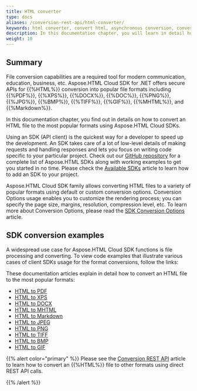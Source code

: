 ```yaml
---
title: HTML converter
type: docs
aliases: /conversion-rest-api/html-converter/
keywords: html converter, convert html, asynchronous conversion, conversion SDK, convert HTML to PDF, convert HTML to XPS, convert HTML to DOCX, convert HTML to JPEG, convert HTML to PNG, convert HTML to MHTML, convert HTML to Markdown, Python, PHP, Perl, Android, Swift, C#, Java, Node.js
description: In this documentation chapter, you will learn in detail how to convert an HTML file to the most popular formats such as PDF, XPS, DOCX, DOC, PNG, JPG, BMP, TIFF, GIF, MHTML, and Markdown using the Aspose.HTML Cloud SDK. SDKs are wrappers upon REST API to help developers speed up their development. SDKs are available in Python, PHP, Perl, Android, Swift, C#, Java and more.
weight: 10
---
```


## **Summary**

File conversion capabilities are a required tool for modern communication, education, business, etc. Aspose.HTML Cloud SDK for .NET offers secure APIs for {{%HTML%}} conversion into popular file formats including {{%PDF%}}, {{%XPS%}}, {{%DOCX%}}, {{%DOC%}}, {{%PNG%}}, {{%JPG%}}, {{%BMP%}}, {{%TIFF%}}, {{%GIF%}}, {{%MHTML%}}, and {{%Markdown%}}.

In this documentation chapter, you find out in details on how to convert an HTML file to the most popular formats using Aspose.HTML Cloud SDKs.

Using an SDK (API client) is the quickest way for a developer to speed up the development. An SDK takes care of a lot of low-level details of making requests and handling responses and lets you focus on writing code specific to your particular project. Check out our [GitHub repository](https://github.com/aspose-html-cloud) for a complete list of Aspose.HTML SDKs along with working examples to get you started in no time. Please check the [Available SDKs](/html/overview/available-sdks/) article to learn how to add an SDK to your project.

Aspose.HTML Cloud SDK family allows converting HTML files to a variety of popular formats using default or custom conversion options. Conversion Options usage enables you to customize the rendering process; you can specify the page size, margins, resolution, compression level, etc. To learn more about Conversion Options, please read the [SDK Conversion Options](html/conversion-api/sdk-conversion-options/) article.

## **SDK conversion examples**

A widespread use case for Aspose.HTML Cloud SDK functions is file processing and converting. To view code examples that illustrate various cases of client SDKs usage for the format conversions, follow the links:

These documentation articles explain in detail how to convert an HTML file to the most popular formats:

 - [HTML to PDF](/html/conversion-api/conversion-sdk-api/html-converter/convert-html-to-pdf/) 
 - [HTML to XPS](/html/conversion-api/conversion-sdk-api/html-converter/convert-html-to-xps/)
 - [HTML to DOCX](/html/conversion-api/conversion-sdk-api/html-converter/convert-html-to-docx/) 
 - [HTML to MHTML](/html/conversion-api/conversion-sdk-api/html-converter/convert-html-to-mhtml/)
 - [HTML to Markdown](/html/conversion-api/conversion-sdk-api/html-converter/covnert-html-to-md/)
 - [HTML to JPEG](/html/conversion-api/conversion-sdk-api/html-converter/convert-html-to-jpeg/) 
 - [HTML to PNG](/html/conversion-api/conversion-sdk-api/html-converter/convert-html-to-png/) 
 - [HTML to TIFF](/html/conversion-api/conversion-sdk-api/html-converter/convert-html-to-tiff/) 
 - [HTML to BMP](/html/conversion-api/conversion-sdk-api/html-converter/convert-html-to-bmp/) 
 - [HTML to GIF](/html/conversion-api/conversion-sdk-api/html-converter/convert-html-to-gif/) 

{{% alert color="primary" %}} 
Please see the [Conversion REST API](/html/conversion-api/conversion-rest-api/) article to learn how to convert an {{%HTML%}} file to other formats using direct REST API calls.

{{% /alert %}} 